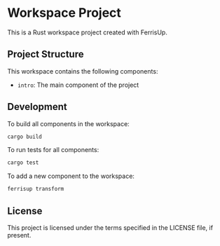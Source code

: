 # Workspace Project

This is a Rust workspace project created with FerrisUp.

## Project Structure

This workspace contains the following components:

- `intro`: The main component of the project

## Development

To build all components in the workspace:

```bash
cargo build
```

To run tests for all components:

```bash
cargo test
```

To add a new component to the workspace:

```bash
ferrisup transform
```

## License

This project is licensed under the terms specified in the LICENSE file, if present.

